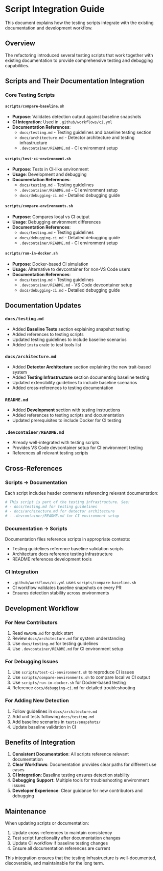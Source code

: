 # Script Integration Guide

This document explains how the testing scripts integrate with the existing documentation and development workflow.

## Overview

The refactoring introduced several testing scripts that work together with existing documentation to provide comprehensive testing and debugging capabilities.

## Scripts and Their Documentation Integration

### Core Testing Scripts

#### `scripts/compare-baseline.sh`
- **Purpose**: Validates detection output against baseline snapshots
- **CI Integration**: Used in `.github/workflows/ci.yml`
- **Documentation References**:
  - `docs/testing.md` - Testing guidelines and baseline testing section
  - `docs/architecture.md` - Detector architecture and testing infrastructure
  - `.devcontainer/README.md` - CI environment setup

#### `scripts/test-ci-environment.sh`
- **Purpose**: Tests in CI-like environment
- **Usage**: Development and debugging
- **Documentation References**:
  - `docs/testing.md` - Testing guidelines
  - `.devcontainer/README.md` - CI environment setup
  - `docs/debugging-ci.md` - Detailed debugging guide

#### `scripts/compare-environments.sh`
- **Purpose**: Compares local vs CI output
- **Usage**: Debugging environment differences
- **Documentation References**:
  - `docs/testing.md` - Testing guidelines
  - `docs/debugging-ci.md` - Detailed debugging guide
  - `.devcontainer/README.md` - CI environment setup

#### `scripts/run-in-docker.sh`
- **Purpose**: Docker-based CI simulation
- **Usage**: Alternative to devcontainer for non-VS Code users
- **Documentation References**:
  - `docs/testing.md` - Testing guidelines
  - `.devcontainer/README.md` - VS Code devcontainer setup
  - `docs/debugging-ci.md` - Detailed debugging guide

## Documentation Updates

### `docs/testing.md`
- Added **Baseline Tests** section explaining snapshot testing
- Added references to testing scripts
- Updated testing guidelines to include baseline scenarios
- Added `insta` crate to test tools list

### `docs/architecture.md`
- Added **Detector Architecture** section explaining the new trait-based system
- Added **Testing Infrastructure** section documenting baseline testing
- Updated extensibility guidelines to include baseline scenarios
- Added cross-references to testing documentation

### `README.md`
- Added **Development** section with testing instructions
- Added references to testing scripts and documentation
- Updated prerequisites to include Docker for CI testing

### `.devcontainer/README.md`
- Already well-integrated with testing scripts
- Provides VS Code devcontainer setup for CI environment testing
- References all relevant testing scripts

## Cross-References

### Scripts → Documentation
Each script includes header comments referencing relevant documentation:
```bash
# This script is part of the testing infrastructure. See:
# - docs/testing.md for testing guidelines
# - docs/architecture.md for detector architecture
# - .devcontainer/README.md for CI environment setup
```

### Documentation → Scripts
Documentation files reference scripts in appropriate contexts:
- Testing guidelines reference baseline validation scripts
- Architecture docs reference testing infrastructure
- README references development tools

### CI Integration
- `.github/workflows/ci.yml` uses `scripts/compare-baseline.sh`
- CI workflow validates baseline snapshots on every PR
- Ensures detection stability across environments

## Development Workflow

### For New Contributors
1. Read `README.md` for quick start
2. Review `docs/architecture.md` for system understanding
3. Use `docs/testing.md` for testing guidelines
4. Use `.devcontainer/README.md` for CI environment setup

### For Debugging Issues
1. Use `scripts/test-ci-environment.sh` to reproduce CI issues
2. Use `scripts/compare-environments.sh` to compare local vs CI output
3. Use `scripts/run-in-docker.sh` for Docker-based testing
4. Reference `docs/debugging-ci.md` for detailed troubleshooting

### For Adding New Detection
1. Follow guidelines in `docs/architecture.md`
2. Add unit tests following `docs/testing.md`
3. Add baseline scenarios in `tests/snapshots/`
4. Update baseline validation in CI

## Benefits of Integration

1. **Consistent Documentation**: All scripts reference relevant documentation
2. **Clear Workflows**: Documentation provides clear paths for different use cases
3. **CI Integration**: Baseline testing ensures detection stability
4. **Debugging Support**: Multiple tools for troubleshooting environment issues
5. **Developer Experience**: Clear guidance for new contributors and debugging

## Maintenance

When updating scripts or documentation:
1. Update cross-references to maintain consistency
2. Test script functionality after documentation changes
3. Update CI workflow if baseline testing changes
4. Ensure all documentation references are current

This integration ensures that the testing infrastructure is well-documented, discoverable, and maintainable for the long term.
